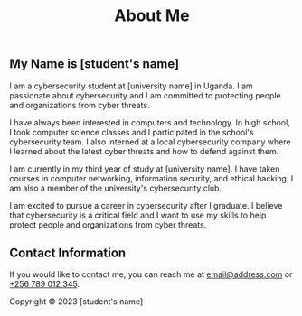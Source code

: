 <!DOCTYPE html>
<html>
<head>
  <title>About Me</title>
  <link rel="stylesheet" href="style.css">
</head>
<body>
  <header>
    <h1>About Me</h1>
  </header>
  <main>
    <h2>My Name is [student's name]</h2>
    <p>I am a cybersecurity student at [university name] in Uganda. I am passionate about cybersecurity and I am committed to protecting people and organizations from cyber threats.</p>
    <p>I have always been interested in computers and technology. In high school, I took computer science classes and I participated in the school's cybersecurity team. I also interned at a local cybersecurity company where I learned about the latest cyber threats and how to defend against them.</p>
    <p>I am currently in my third year of study at [university name]. I have taken courses in computer networking, information security, and ethical hacking. I am also a member of the university's cybersecurity club.</p>
    <p>I am excited to pursue a career in cybersecurity after I graduate. I believe that cybersecurity is a critical field and I want to use my skills to help protect people and organizations from cyber threats.</p>
    <h2>Contact Information</h2>
    <p>If you would like to contact me, you can reach me at <a href="mailto:email@address.com">email@address.com</a> or <a href="tel:+256789012345">+256 789 012 345</a>.</p>
  </main>
  <footer>
    <p>Copyright &copy; 2023 [student's name]</p>
  </footer>
</body>
</html>
